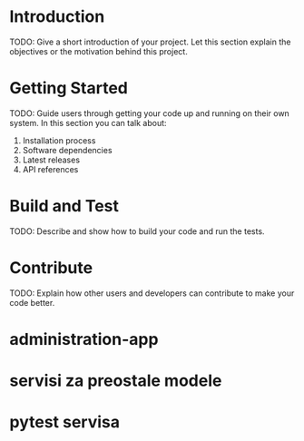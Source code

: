 # Introduction

TODO: Give a short introduction of your project. Let this section explain the
objectives or the motivation behind this project.

# Getting Started

TODO: Guide users through getting your code up and running on their own system.
In this section you can talk about:

1. Installation process
2. Software dependencies
3. Latest releases
4. API references

# Build and Test

TODO: Describe and show how to build your code and run the tests.

# Contribute

TODO: Explain how other users and developers can contribute to make your code
better.

# administration-app

# servisi za preostale modele
# pytest servisa 
